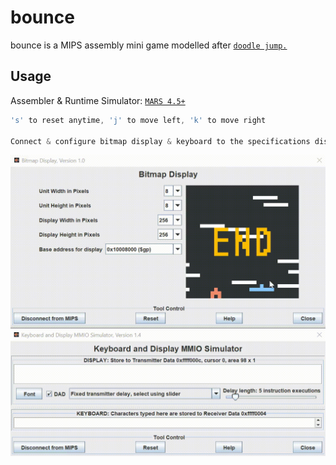 # bounce

bounce is a MIPS assembly mini game modelled after [`doodle jump.`](https://en.wikipedia.org/wiki/Doodle_Jump)

## Usage

Assembler & Runtime Simulator: [`MARS 4.5+`](http://courses.missouristate.edu/kenvollmar/mars/download.htm)

```cpp
's' to reset anytime, 'j' to move left, 'k' to move right

Connect & configure bitmap display & keyboard to the specifications displayed below
```

[![MARS Usage](usage.gif)](https://github.com/anthonytedja/bounce/blob/main/bounce.s)
